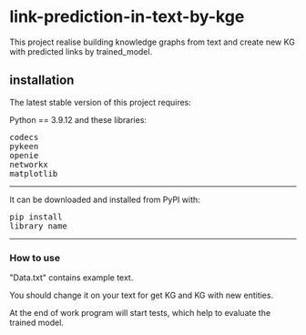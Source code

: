 # link-prediction-in-text-by-kge
This project realise building knowledge graphs from text and create new KG with predicted links by trained_model. 
## installation

The latest stable version of this project requires:

Python  ==  3.9.12 and these libraries:
<pre>
codecs
pykeen
openie
networkx
matplotlib
</pre>

---

It can be downloaded and installed from PyPI with:<pre>pip install library_name</pre>

---
### How to use
"Data.txt" contains example text.

You should change it on your text for get KG and KG with new entities.

At the end of work program will start tests, which help to evaluate the trained model.
